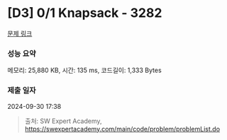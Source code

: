 # [D3] 0/1 Knapsack - 3282 

[문제 링크](https://swexpertacademy.com/main/code/problem/problemDetail.do?contestProbId=AWBJAVpqrzQDFAWr) 

### 성능 요약

메모리: 25,880 KB, 시간: 135 ms, 코드길이: 1,333 Bytes

### 제출 일자

2024-09-30 17:38



> 출처: SW Expert Academy, https://swexpertacademy.com/main/code/problem/problemList.do